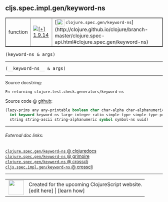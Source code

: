 ## cljs.spec.impl.gen/keyword-ns



 <table border="1">
<tr>
<td>function</td>
<td><a href="https://github.com/cljsinfo/cljs-api-docs/tree/1.9.14"><img valign="middle" alt="[+] 1.9.14" title="Added in 1.9.14" src="https://img.shields.io/badge/+-1.9.14-lightgrey.svg"></a> </td>
<td>
[<img height="24px" valign="middle" src="http://i.imgur.com/1GjPKvB.png"> <samp>clojure.spec.gen/keyword-ns</samp>](http://clojure.github.io/clojure/branch-master/clojure.spec-api.html#clojure.spec.gen/keyword-ns)
</td>
</tr>
</table>

<samp>(keyword-ns & args)</samp><br>

---

 <samp>
(__keyword-ns__ & args)<br>
</samp>

---





Source docstring:

```
Fn returning clojure.test.check.generators/keyword-ns
```


Source code @ [github]():

```clj
(lazy-prims any any-printable boolean char char-alpha char-alphanumeric char-ascii double
  int keyword keyword-ns large-integer ratio simple-type simple-type-printable
  string string-ascii string-alphanumeric symbol symbol-ns uuid)
```

<!--
Repo - tag - source tree - lines:

 <pre>

</pre>

-->

---



###### External doc links:

[`clojure.spec.gen/keyword-ns` @ clojuredocs](http://clojuredocs.org/clojure.spec.gen/keyword-ns)<br>
[`clojure.spec.gen/keyword-ns` @ grimoire](http://conj.io/store/v1/org.clojure/clojure/1.7.0-beta3/clj/clojure.spec.gen/keyword-ns/)<br>
[`clojure.spec.gen/keyword-ns` @ crossclj](http://crossclj.info/fun/clojure.spec.gen/keyword-ns.html)<br>
[`cljs.spec.impl.gen/keyword-ns` @ crossclj](http://crossclj.info/fun/cljs.spec.impl.gen.cljs/keyword-ns.html)<br>

---

 <table>
<tr><td>
<img valign="middle" align="right" width="48px" src="http://i.imgur.com/Hi20huC.png">
</td><td>
Created for the upcoming ClojureScript website.<br>
[edit here] | [learn how]
</td></tr></table>

[edit here]:https://github.com/cljsinfo/cljs-api-docs/blob/master/cljsdoc/cljs.spec.impl.gen/keyword-ns.cljsdoc
[learn how]:https://github.com/cljsinfo/cljs-api-docs/wiki/cljsdoc-files

<!--

This information was too distracting to show to readers, but I'll leave it
commented here since it is helpful to:

- pretty-print the data used to generate this document
- and show how to retrieve that data



The API data for this symbol:

```clj
{:ns "cljs.spec.impl.gen",
 :name "keyword-ns",
 :signature ["[& args]"],
 :name-encode "keyword-ns",
 :history [["+" "1.9.14"]],
 :type "function",
 :clj-equiv {:full-name "clojure.spec.gen/keyword-ns",
             :url "http://clojure.github.io/clojure/branch-master/clojure.spec-api.html#clojure.spec.gen/keyword-ns"},
 :full-name-encode "cljs.spec.impl.gen/keyword-ns",
 :source {:code "(lazy-prims any any-printable boolean char char-alpha char-alphanumeric char-ascii double\n  int keyword keyword-ns large-integer ratio simple-type simple-type-printable\n  string string-ascii string-alphanumeric symbol symbol-ns uuid)",
          :title "Source code",
          :repo "clojurescript",
          :tag "r1.9.36",
          :filename "src/main/cljs/cljs/spec/impl/gen.cljs",
          :lines [72 74],
          :url "https://github.com/clojure/clojurescript/blob/r1.9.36/src/main/cljs/cljs/spec/impl/gen.cljs#L72-L74"},
 :usage ["(keyword-ns & args)"],
 :full-name "cljs.spec.impl.gen/keyword-ns",
 :docstring "Fn returning clojure.test.check.generators/keyword-ns",
 :cljsdoc-url "https://github.com/cljsinfo/cljs-api-docs/blob/master/cljsdoc/cljs.spec.impl.gen/keyword-ns.cljsdoc"}

```

Retrieve the API data for this symbol:

```clj
;; from Clojure REPL
(require '[clojure.edn :as edn])
(-> (slurp "https://raw.githubusercontent.com/cljsinfo/cljs-api-docs/catalog/cljs-api.edn")
    (edn/read-string)
    (get-in [:symbols "cljs.spec.impl.gen/keyword-ns"]))
```

-->
